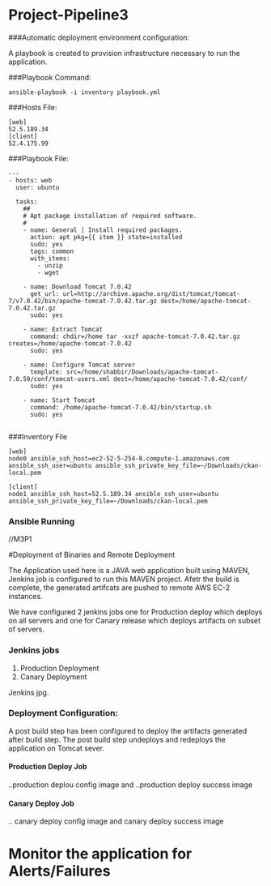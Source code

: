 # Project-Pipeline3

###Automatic deployment environment configuration: 

A playbook is created to provision infrastructure necessary to run the application. 

###Playbook Command:

```
ansible-playbook -i inventory playbook.yml
``` 

###Hosts File:

```
[web]
52.5.189.34
[client]
52.4.175.99 
```

###Playbook File:
```
---
- hosts: web
  user: ubuntu

  tasks:
    ##
    # Apt package installation of required software.
    #
    - name: General | Install required packages.
      action: apt pkg={{ item }} state=installed
      sudo: yes
      tags: common
      with_items:
        - unzip
        - wget
      
    - name: Download Tomcat 7.0.42
      get_url: url=http://archive.apache.org/dist/tomcat/tomcat-7/v7.0.42/bin/apache-tomcat-7.0.42.tar.gz dest=/home/apache-tomcat-7.0.42.tar.gz
      sudo: yes

    - name: Extract Tomcat
      command: chdir=/home tar -xvzf apache-tomcat-7.0.42.tar.gz creates=/home/apache-tomcat-7.0.42
      sudo: yes

    - name: Configure Tomcat server
      template: src=/home/shabbir/Downloads/apache-tomcat-7.0.59/conf/tomcat-users.xml dest=/home/apache-tomcat-7.0.42/conf/
      sudo: yes

    - name: Start Tomcat
      command: /home/apache-tomcat-7.0.42/bin/startup.sh
      sudo: yes
 
```
###Inventory File

```
[web]
node0 ansible_ssh_host=ec2-52-5-254-8.compute-1.amazonaws.com ansible_ssh_user=ubuntu ansible_ssh_private_key_file=~/Downloads/ckan-local.pem

[client]
node1 ansible_ssh_host=52.5.189.34 ansible_ssh_user=ubuntu ansible_ssh_private_key_file=~/Downloads/ckan-local.pem
```

### Ansible Running

//M3P1

#Deployment of Binaries and Remote Deployment

The Application used here is a JAVA  web application built using MAVEN, Jenkins job is configured to run this MAVEN project. Afetr the build is complete, the generated artifcats are pushed to remote AWS EC-2 instances.

We have configured 2 jenkins jobs one for Production deploy which deploys on all servers and one for Canary release which deploys artifacts on subset of servers.


### Jenkins jobs

1. Production Deployment
2. Canary Deployment

Jenkins jpg.

### Deployment Configuration:

A post build step has been configured to deploy the artifacts generated after build step. The post build step undeploys and redeploys the application on Tomcat sever.

#### Production Deploy Job
..production deplou config image and 
..production deploy success image

#### Canary Deploy Job

.. canary deploy config image and canary deploy success image

# Monitor the application for Alerts/Failures
















